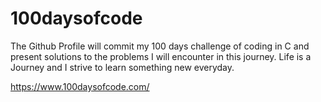 # 100daysofcode
The Github Profile will commit my 100 days challenge of coding in C and present solutions to the problems I will encounter in this journey. Life is a Journey and I strive to learn something new everyday.     

https://www.100daysofcode.com/
